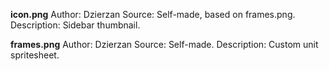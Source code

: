 **icon.png**
Author: Dzierzan
Source: Self-made, based on frames.png.
Description: Sidebar thumbnail.

**frames.png**
Author: Dzierzan
Source: Self-made.
Description: Custom unit spritesheet.
